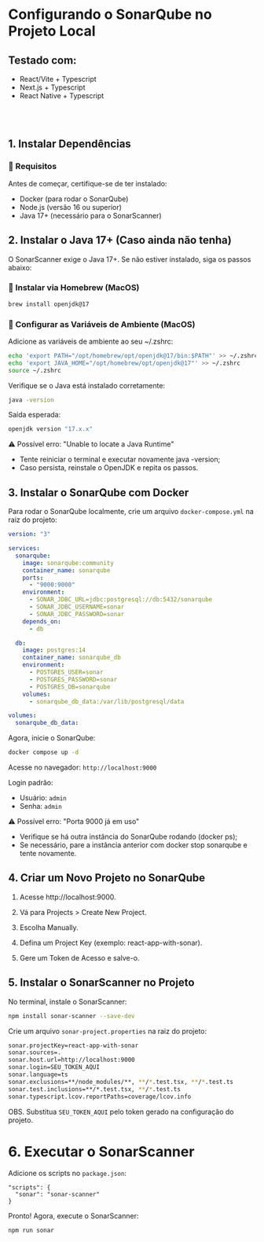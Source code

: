 # Configurando o SonarQube no Projeto Local

## Testado com:
- React/Vite + Typescript
- Next.js + Typescript
- React Native + Typescript
<br/>
<br/>

## 1. Instalar Dependências

### 🔹 Requisitos

Antes de começar, certifique-se de ter instalado:

- Docker (para rodar o SonarQube)
- Node.js (versão 16 ou superior)
- Java 17+ (necessário para o SonarScanner)

## 2. Instalar o Java 17+ (Caso ainda não tenha)

O SonarScanner exige o Java 17+. Se não estiver instalado, siga os passos abaixo:

### 🔹 Instalar via Homebrew (MacOS)

```bash
brew install openjdk@17
```

### 🔹 Configurar as Variáveis de Ambiente (MacOS)

Adicione as variáveis de ambiente ao seu ~/.zshrc:

```bash
echo 'export PATH="/opt/homebrew/opt/openjdk@17/bin:$PATH"' >> ~/.zshrc
echo 'export JAVA_HOME="/opt/homebrew/opt/openjdk@17"' >> ~/.zshrc
source ~/.zshrc
```

Verifique se o Java está instalado corretamente:

```bash
java -version
```

Saída esperada:

```bash
openjdk version "17.x.x"
```

⚠ Possível erro: "Unable to locate a Java Runtime"

- Tente reiniciar o terminal e executar novamente java -version;
- Caso persista, reinstale o OpenJDK e repita os passos.

## 3. Instalar o SonarQube com Docker

Para rodar o SonarQube localmente, crie um arquivo `docker-compose.yml` na raiz do projeto:

```yml
version: "3"

services:
  sonarqube:
    image: sonarqube:community
    container_name: sonarqube
    ports:
      - "9000:9000"
    environment:
      - SONAR_JDBC_URL=jdbc:postgresql://db:5432/sonarqube
      - SONAR_JDBC_USERNAME=sonar
      - SONAR_JDBC_PASSWORD=sonar
    depends_on:
      - db

  db:
    image: postgres:14
    container_name: sonarqube_db
    environment:
      - POSTGRES_USER=sonar
      - POSTGRES_PASSWORD=sonar
      - POSTGRES_DB=sonarqube
    volumes:
      - sonarqube_db_data:/var/lib/postgresql/data

volumes:
  sonarqube_db_data:
```

Agora, inicie o SonarQube:

```bash
docker compose up -d
```

Acesse no navegador: `http://localhost:9000`

Login padrão:

- Usuário: `admin`
- Senha: `admin`

⚠ Possível erro: "Porta 9000 já em uso"

- Verifique se há outra instância do SonarQube rodando (docker ps);
- Se necessário, pare a instância anterior com docker stop sonarqube e tente novamente.

## 4. Criar um Novo Projeto no SonarQube

1. Acesse http://localhost:9000.

2. Vá para Projects > Create New Project.

3. Escolha Manually.

4. Defina um Project Key (exemplo: react-app-with-sonar).

5. Gere um Token de Acesso e salve-o.

## 5. Instalar o SonarScanner no Projeto

No terminal, instale o SonarScanner:

```bash
npm install sonar-scanner --save-dev
```

Crie um arquivo `sonar-project.properties` na raiz do projeto:

```bash
sonar.projectKey=react-app-with-sonar
sonar.sources=.
sonar.host.url=http://localhost:9000
sonar.login=SEU_TOKEN_AQUI
sonar.language=ts
sonar.exclusions=**/node_modules/**, **/*.test.tsx, **/*.test.ts
sonar.test.inclusions=**/*.test.tsx, **/*.test.ts
sonar.typescript.lcov.reportPaths=coverage/lcov.info
```

OBS. Substitua `SEU_TOKEN_AQUI` pelo token gerado na configuração do projeto.

# 6. Executar o SonarScanner

Adicione os scripts no `package.json`:

```JS
"scripts": {
  "sonar": "sonar-scanner"
}
```

Pronto! Agora, execute o SonarScanner:

```bash
npm run sonar
```
